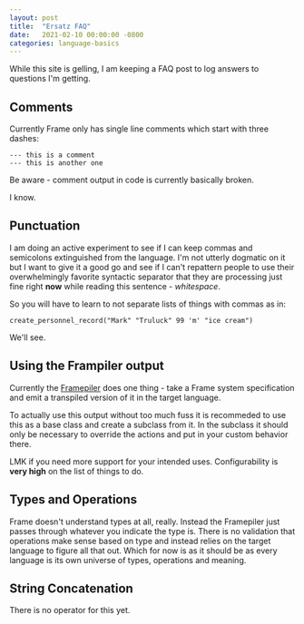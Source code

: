 ```yaml
---
layout: post
title:  "Ersatz FAQ"
date:   2021-02-10 00:00:00 -0800
categories: language-basics
---
```


While this site is gelling, I am keeping a FAQ post to log answers to questions I'm getting.

## Comments

Currently Frame only has single line comments which start with three dashes:

```
--- this is a comment
--- this is another one
```

Be aware - comment output in code is currently basically broken.

I know.

## Punctuation

I am doing an active experiment to see if I can keep commas and semicolons extinguished from the language. I'm not utterly dogmatic on it but I want to give it a good go and see if I can't repattern people to use their overwhelmingly favorite syntactic separator that they are processing just fine right **now** while reading this sentence - <i>whitespace</i>.

So you will have to learn to not separate lists of things with commas as in:

```
create_personnel_record("Mark" "Truluck" 99 'm' "ice cream")
```

We'll see.


## Using the Frampiler output

Currently the <a href="http://framepiler.frame-lang.org" target="_blank">Framepiler</a> does one thing - take a Frame system specification and emit a transpiled version of it in the target language.

To actually use this output without too much fuss it is recommeded to use this as a base class and create a subclass from it. In the subclass it should only be necessary to override the actions and put in your custom behavior there.

LMK if you need more support for your intended uses. Configurability is **very high** on the list of things to do.

## Types and Operations

Frame doesn't understand types at all, really. Instead the Framepiler just passes through whatever you indicate the type is. There is no validation that operations make sense based on type and instead relies on the target language to figure all that out. Which for now is as it should be as every language is its own universe of types, operations and meaning.

## String Concatenation

There is no operator for this yet.

